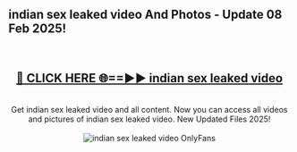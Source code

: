 <h2>indian sex leaked video And Photos - Update 08 Feb 2025!</h2>
<br>
<div align="center">
<h2><a href="https://cutt.ly/te57wshS" rel="nofollow">🔴 CLICK HERE 🌐==►► indian sex leaked video</a></h2>
<br>
Get indian sex leaked video and all content. Now you can access all videos and pictures of indian sex leaked video. New Updated Files 2025!
<br>
<br>
<a href="https://cutt.ly/te57wshS" rel="nofollow" data-target="animated-image.originalLink"><img src="https://i.ibb.co.com/WyWwxjT/player-gif2.gif" alt="indian sex leaked video OnlyFans" style="max-width: 100%; display: inline-block;" data-target="animated-image.originalImage"></a>
</div>
<br>